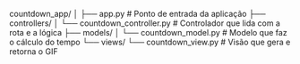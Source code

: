 countdown_app/
│
├── app.py                # Ponto de entrada da aplicação
├── controllers/
│   └── countdown_controller.py  # Controlador que lida com a rota e a lógica
├── models/
│   └── countdown_model.py       # Modelo que faz o cálculo do tempo
└── views/
    └── countdown_view.py        # Visão que gera e retorna o GIF
